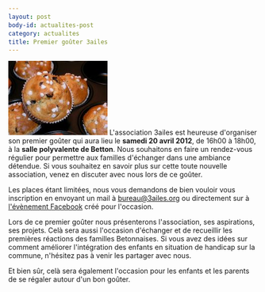 ```yaml
---
layout: post
body-id: actualites-post
category: actualites
title: Premier goûter 3ailes
---
```


![Muffins][1] L'association 3ailes est heureuse d'organiser son premier goûter qui aura lieu le __samedi 20 avril 2012__, de 16h00 à 18h00, à la __salle polyvalente de Betton__. Nous souhaitons en faire un rendez-vous régulier pour permettre aux familles d'échanger dans une ambiance détendue. Si vous souhaitez en savoir plus sur cette toute nouvelle association, venez en discuter avec nous lors de ce goûter.

Les places étant limitées, nous vous demandons de bien vouloir vous inscription en envoyant un mail à <a href="mailto:bureau@3ailes.org">bureau@3ailes.org</a> ou directement sur à <a href="http://www.facebook.com/events/499262093466402/">l'évènement Facebook</a> créé pour l'occasion.

Lors de ce premier goûter nous présenterons l'association, ses aspirations, ses projets. Celà sera aussi l'occasion d'échanger et de recueillir les premières réactions des familles Betonnaises. Si vous avez des idées sur comment améliorer l'intégration des enfants en situation de handicap sur la commune, n'hésitez pas à venir les partager avec nous.

Et bien sûr, celà sera également l'occasion pour les enfants et les parents de se régaler autour d'un bon goûter.

[1]: /img/muffins-200x150.jpg
